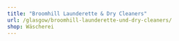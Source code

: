 ```yaml
---
title: "Broomhill Launderette & Dry Cleaners"
url: /glasgow/broomhill-launderette-und-dry-cleaners/
shop: Wäscherei
---
```


